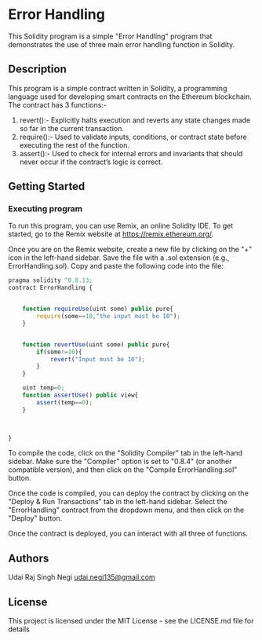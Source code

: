 # Error Handling

This Solidity program is a simple "Error Handling" program that demonstrates the use of three main error handling function in Solidity.

## Description

This program is a simple contract written in Solidity, a programming language used for developing smart contracts on the Ethereum blockchain. The contract has 3 functions:-
1. revert():- Explicitly halts execution and reverts any state changes made so far in the current transaction.
2. require():- Used to validate inputs, conditions, or contract state before executing the rest of the function.
3. assert():- Used to check for internal errors and invariants that should never occur if the contract’s logic is correct.

## Getting Started

### Executing program

To run this program, you can use Remix, an online Solidity IDE. To get started, go to the Remix website at https://remix.ethereum.org/.

Once you are on the Remix website, create a new file by clicking on the "+" icon in the left-hand sidebar. Save the file with a .sol extension (e.g., ErrorHandling.sol). Copy and paste the following code into the file:

```javascript
pragma solidity ^0.8.13;
contract ErrorHandling {


    function requireUse(uint some) public pure{
        require(some==10,"the input must be 10");
    }


    function revertUse(uint some) public pure{
        if(some!=10){
            revert("Input must be 10");
        }
    }

    uint temp=0;
    function assertUse() public view{
        assert(temp==0);
    }
    


}

```

To compile the code, click on the "Solidity Compiler" tab in the left-hand sidebar. Make sure the "Compiler" option is set to "0.8.4" (or another compatible version), and then click on the "Compile ErrorHandling.sol" button.

Once the code is compiled, you can deploy the contract by clicking on the "Deploy & Run Transactions" tab in the left-hand sidebar. Select the "ErrorHandling" contract from the dropdown menu, and then click on the "Deploy" button.

Once the contract is deployed, you can interact with all three of functions.

## Authors

Udai Raj Singh Negi
udai.negi135@gmail.com


## License

This project is licensed under the MIT License - see the LICENSE.md file for details
